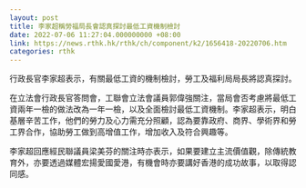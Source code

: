 ```yaml
---
layout: post
title: 李家超稱勞福局長會認真探討最低工資機制檢討
date: 2022-07-06 11:27:04.000000000 +08:00
link: https://news.rthk.hk/rthk/ch/component/k2/1656418-20220706.htm
categories: rthk
---
```


行政長官李家超表示，有關最低工資的機制檢討，勞工及福利局局長將認真探討。

在立法會行政長官答問會，工聯會立法會議員郭偉強關注，當局會否考慮將最低工資兩年一檢的做法改為一年一檢，以及全面檢討最低工資機制。李家超表示，明白基層辛苦工作，他們的勞力及心力需充分照顧，認為要靠政府、商界、學術界和勞工界合作，協助勞工做到高增值工作，增加收入及符合興趣等。

李家超回應經民聯議員梁美芬的關注時亦表示，如果要建立主流價值觀，除傳統教育外，亦要透過媒體宏揚愛國愛港，有機會時亦要講好香港的成功故事，以取得認同感。
